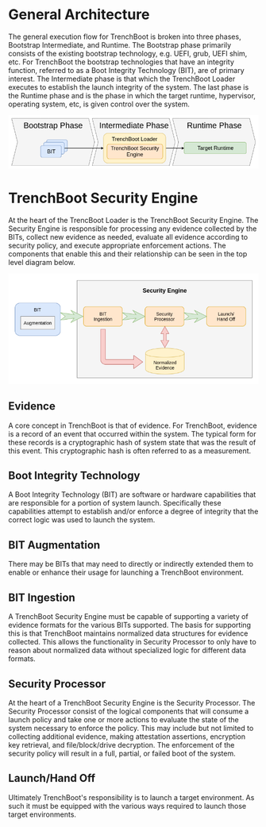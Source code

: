 
General Architecture
====================

The general execution flow for TrenchBoot is broken into three phases,
Bootstrap Intermediate, and Runtime. The Bootstrap phase primarily consists of
the existing bootstrap technology, e.g. UEFI, grub, UEFI shim, etc. For
TrenchBoot the bootstrap technologies that have an integrity function, referred
to as a Boot Integrity Technology (BIT), are of primary interest. The
Intermediate phase is that which the TrenchBoot Loader executes to establish
the launch integrity of the system. The last phase is the Runtime phase and is
the phase in which the target runtime, hypervisor, operating system, etc, is
given control over the system.

![Architecture Execution Flow](images/Architectural_Flow.png)


# TrenchBoot Security Engine

At the heart of the TrencBoot Loader is the TrenchBoot Security Engine.  The
Security Engine is responsible for processing any evidence collected by the
BITs, collect new evidence as needed, evaluate all evidence according to
security policy, and execute appropriate enforcement actions. The components
that enable this and their relationship can be seen in the top level diagram
below.

![Architecture Execution Flow](images/Arch_Flow.png)

## Evidence

A core concept in TrenchBoot is that of evidence. For TrenchBoot, evidence is a
record of an event that occurred within the system. The typical form for these
records is a cryptographic hash of system state that was the result of this
event. This cryptographic hash is often referred to as a measurement. 

## Boot Integrity Technology

A Boot Integrity Technology (BIT) are software or hardware capabilities that are
responsible for a portion of system launch. Specifically these capabilities
attempt to establish and/or enforce a degree of integrity that the correct
logic was used to launch the system.

## BIT Augmentation

There may be BITs that may need to directly or indirectly extended them to
enable or enhance their usage for launching a TrenchBoot environment.

## BIT Ingestion

A TrenchBoot Security Engine must be capable of supporting a variety of evidence
formats for the various BITs supported. The basis for supporting this is that
TrenchBoot maintains normalized data structures for evidence collected. This
allows the functionality in Security Processor to only have to reason about
normalized data without specialized logic for different data formats.

## Security Processor

At the heart of a TrenchBoot Security Engine is the Security Processor. The
Security Processor consist of the logical components that will consume a launch
policy and take one or more actions to evaluate the state of the system
necessary to enforce the policy. This may include but not limited to collecting
additional evidence, making attestation assertions, encryption key retrieval,
and file/block/drive decryption. The enforcement of the security policy will
result in a full, partial, or failed boot of the system.

## Launch/Hand Off

Ultimately TrenchBoot's responsibility is to launch a target environment. As
such it must be equipped with the various ways required to launch those target
environments.
